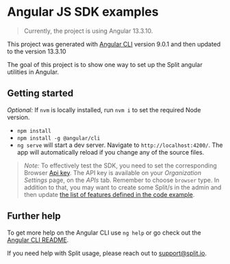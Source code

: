 # Angular JS SDK examples
> Currently, the project is using Angular 13.3.10.

This project was generated with [Angular CLI](https://github.com/angular/angular-cli) version 9.0.1 and then updated to the version 13.3.10

The goal of this project is to show one way to set up the Split angular utilities in Angular.

## Getting started
_Optional:_ If `nvm` is locally installed, run `nvm i` to set the required Node version.
- `npm install`
- `npm install -g @angular/cli`
- `ng serve` will start a dev server. Navigate to `http://localhost:4200/`. The app will automatically reload if you change any of the source files.

>_Note:_ To effectively test the SDK, you need to set the corresponding Browser [Api key](https://help.split.io/hc/en-us/articles/360020448791-JavaScript-SDK#2-instantiate-the-sdk-and-create-a-new-split-client).
>The API key is available on your *Organization Settings* page, on the *APIs* tab. Remember to choose `browser` type.
>In addition to that, you may want to create some Split/s in the admin and then update [the list of features defined in the code example](https://github.com/splitio/angular-sdk-examples/blob/efant_updateExample/src/app/splitio.service.ts#L27-L31).

## Further help

To get more help on the Angular CLI use `ng help` or go check out the [Angular CLI README](https://github.com/angular/angular-cli/blob/master/README.md).

If you need help with Split usage, please reach out to support@split.io.
